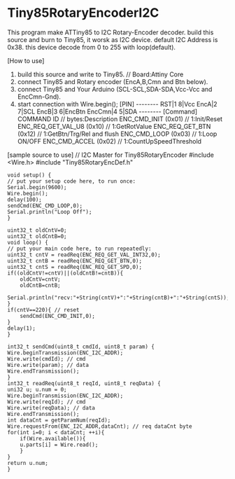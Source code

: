 # Tiny85RotaryEncoderI2C
This program make ATTiny85 to I2C Rotary-Encoder decoder.
build this source and burn to Tiny85, it worsk as I2C device.
default I2C Address is 0x38.
this device decode from 0 to 255 with loop(default). 

[How to use]
1. build this source and write to Tiny85. // Board:Attiny Core
2. connect Tiny85 and Rotary encoder (EncA,B,Cmn and Btn below).
3. connect Tiny85 and Your Arduino (SCL-SCL,SDA-SDA,Vcc-Vcc and EncCmn-Gnd).
4. start connection with   Wire.begin();
[PIN] 
        --------
     RST|1    8|Vcc
    EncA|2    7|SCL
    EncB|3    6|EncBtn
    EncCmn|4    5|SDA
        --------
[Command]
    COMMAND       ID           // bytes:Description
    ENC_CMD_INIT (0x01)        // 1:Init/Reset
    ENC_REQ_GET_VAL_U8 (0x10)  // 1:GetRotValue
    ENC_REQ_GET_BTN (0x12)     // 1:GetBtn/Trg/Rel and flush
    ENC_CMD_LOOP (0x03)        // 1:Loop ON/OFF
    ENC_CMD_ACCEL (0x02)       // 1:CountUpSpeedThreshold

[sample source to use]
    // I2C Master for Tiny85RotaryEncoder
    #include <Wire.h>
    #include "Tiny85RotaryEncDef.h"

    void setup() {
    // put your setup code here, to run once:
    Serial.begin(9600);
    Wire.begin();
    delay(100);
    sendCmd(ENC_CMD_LOOP,0);
    Serial.println("Loop Off");
    }

    uint32_t oldCntV=0;
    uint32_t oldCntB=0;
    void loop() {
    // put your main code here, to run repeatedly:
    uint32_t cntV = readReq(ENC_REQ_GET_VAL_INT32,0);
    uint32_t cntB = readReq(ENC_REQ_GET_BTN,0);
    uint32_t cntS = readReq(ENC_REQ_GET_SPD,0);
    if((oldCntV!=cntV)||(oldCntB!=cntB)){
        oldCntV=cntV;
        oldCntB=cntB;
        Serial.println("recv:"+String(cntV)+":"+String(cntB)+":"+String(cntS));
    }
    if(cntV==220){ // reset
        sendCmd(ENC_CMD_INIT,0);
    }
    delay(1);
    }

    int32_t sendCmd(uint8_t cmdId, uint8_t param) {
    Wire.beginTransmission(ENC_I2C_ADDR);
    Wire.write(cmdId); // cmd
    Wire.write(param); // data
    Wire.endTransmission();
    }
    int32_t readReq(uint8_t reqId, uint8_t reqData) {
    uni32 u; u.num = 0;
    Wire.beginTransmission(ENC_I2C_ADDR);
    Wire.write(reqId); // cmd
    Wire.write(reqData); // data
    Wire.endTransmission();
    int dataCnt = getParamNum(reqId);
    Wire.requestFrom(ENC_I2C_ADDR,dataCnt); // req dataCnt byte
    for(int i=0; i < dataCnt; ++i){
        if(Wire.available()){
        u.parts[i] = Wire.read();
        }
    }
    return u.num;
    }
